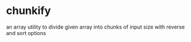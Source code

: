# chunkify
an array utility to divide given array into chunks of input size with reverse and sort options
